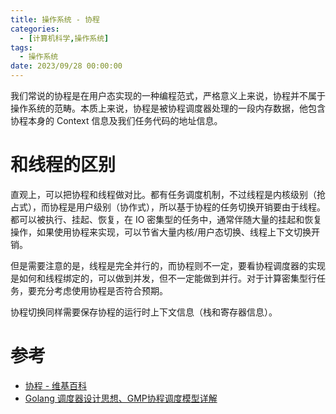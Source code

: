 ```yaml
---
title: 操作系统 - 协程
categories: 
  - [计算机科学,操作系统]
tags:
  - 操作系统
date: 2023/09/28 00:00:00
---
```


我们常说的协程是在用户态实现的一种编程范式，严格意义上来说，协程并不属于操作系统的范畴。本质上来说，协程是被协程调度器处理的一段内存数据，他包含协程本身的 Context 信息及我们任务代码的地址信息。

# 和线程的区别

直观上，可以把协程和线程做对比。都有任务调度机制，不过线程是内核级别（抢占式），而协程是用户级别（协作式），所以基于协程的任务切换开销要由于线程。都可以被执行、挂起、恢复，在 IO 密集型的任务中，通常伴随大量的挂起和恢复操作，如果使用协程来实现，可以节省大量内核/用户态切换、线程上下文切换开销。

但是需要注意的是，线程是完全并行的，而协程则不一定，要看协程调度器的实现是如何和线程绑定的，可以做到并发，但不一定能做到并行。对于计算密集型行任务，要充分考虑使用协程是否符合预期。

协程切换同样需要保存协程的运行时上下文信息（栈和寄存器信息）。

# 参考

- [协程 - 维基百科](https://zh.wikipedia.org/zh-cn/%E5%8D%8F%E7%A8%8B)
- [Golang 调度器设计思想、GMP协程调度模型详解](https://zhuanlan.zhihu.com/p/617420622)